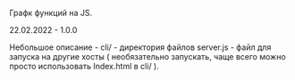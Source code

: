 Графк функций на JS.

22.02.2022 - 1.0.0


Небольшое описание -
cli/ - директория файлов
server.js - файл для запуска на другие хосты ( необязательно запускать, чаще всего можно просто использовать Index.html в cli/ ).

